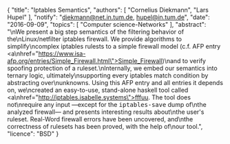 {
    "title": "Iptables Semantics",
    "authors": [
        "Cornelius Diekmann",
        "Lars Hupel"
    ],
    "notify": "diekmann@net.in.tum.de, hupel@in.tum.de",
    "date": "2016-09-09",
    "topics": [
        "Computer science-Networks"
    ],
    "abstract": "\nWe present a big step semantics of the filtering behavior of the\nLinux/netfilter iptables firewall. We provide algorithms to simplify\ncomplex iptables rulests to a simple firewall model (c.f. AFP entry <a\nhref=\"https://www.isa-afp.org/entries/Simple_Firewall.html\">Simple_Firewall</a>)\nand to verify spoofing protection of a ruleset.\nInternally, we embed our semantics into ternary logic, ultimately\nsupporting every iptables match condition by abstracting over\nunknowns. Using this AFP entry and all entries it depends on, we\ncreated an easy-to-use, stand-alone haskell tool called <a\nhref=\"http://iptables.isabelle.systems\">fffuu</a>. The tool does not\nrequire any input &mdash;except for the <tt>iptables-save</tt> dump of\nthe analyzed firewall&mdash; and presents interesting results about\nthe user's ruleset. Real-Word firewall errors have been uncovered, and\nthe correctness of rulesets has been proved, with the help of\nour tool.",
    "licence": "BSD"
}
